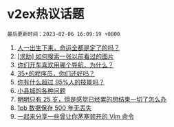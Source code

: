 # v2ex热议话题

`最后更新时间：2023-02-06 16:09:19 +0800`

1. [人一出生下来，命运全都是定了的吗？](https://www.v2ex.com/t/913472)
1. [[求助] 如何搜索一张以前看过的图片](https://www.v2ex.com/t/913386)
1. [你们开车喜欢用哪个导航，为什么？](https://www.v2ex.com/t/913486)
1. [35+的程序员，你们还好吗？](https://www.v2ex.com/t/913468)
1. [你有什么超过 95%人的技能吗？](https://www.v2ex.com/t/913577)
1. [小县城的各种问题](https://www.v2ex.com/t/913477)
1. [明明只有 25 岁，但是感觉已经累的想结束一切了怎么办](https://www.v2ex.com/t/913565)
1. [1pb 数据保存 500 年无丢失](https://www.v2ex.com/t/913523)
1. [一起来分享一些曾让你茅塞顿开的 Vim 命令](https://www.v2ex.com/t/913470)

